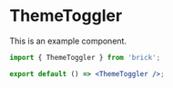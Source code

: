 # ThemeToggler

This is an example component.

```jsx
import { ThemeToggler } from 'brick';

export default () => <ThemeToggler />;
```
